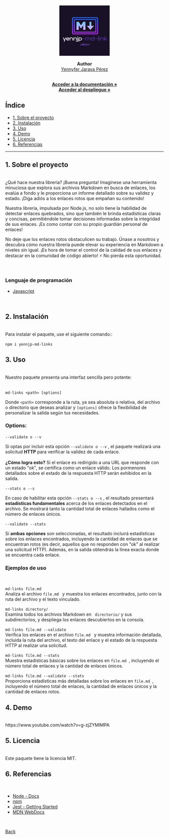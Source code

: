<div id="back"></div>
<br/>
<div align="center">

<img src="./logo/yennjp-md-link-Logo.png" alt="Logo yennjp-md-link" width="160px">

 <br/>

<b>Author</b>
<br/>
[Yennyfer Jarava Pérez](https://github.com/Yennyferjp) <br/>

<p align="center">
       </summary>
    <br/>
    <a href="https://github.com/Yennyferjp/DEV008-md-links" target="_blank"><strong>Acceder a la documentación »</strong></a>
    <br/>
     <a href="https://www.npmjs.com/package/yennjp-md-links" target="_blank"><strong>Acceder al despliegue »</strong></a>
    <br/>
  </p>
</div>


## Índice

* [1. Sobre el proyecto](#1-sobre-el-proyecto)
* [2. Instalación](#2-instalación)
* [3. Uso](#3-uso)
* [4. Demo](#4-demo)
* [5. Licencia](#5-licencia)
* [6. Referencias](#6-referencias)

***

## 1. Sobre el proyecto
 <br/>

<summary>¿Qué hace nuestra librería? ¡Buena pregunta! Imagínese una herramienta minuciosa que explora sus archivos Markdown en busca de enlaces, los evalúa a fondo y le proporciona un informe detallado sobre su validez y estado. ¡Diga adiós a los enlaces rotos que empañan su contenido!

Nuestra librería, impulsada por Node.js, no solo tiene la habilidad de detectar enlaces quebrados, sino que también le brinda estadísticas claras y concisas, permitiéndole tomar decisiones informadas sobre la integridad de sus enlaces. ¡Es como contar con su propio guardián personal de enlaces!

No deje que los enlaces rotos obstaculicen su trabajo. Únase a nosotros y descubra cómo nuestra librería puede elevar su experiencia en Markdown a niveles sin igual. ¡Es hora de tomar el control de la calidad de sus enlaces y destacar en la comunidad de código abierto! ⚡️ No pierda esta oportunidad.</summary>
 <br/>


### Lenguaje de programación

- [Javascript](https://www.javascript.com/)

 <br/>

## 2. Instalación
 <br/>

<summary>Para instalar el paquete, use el siguiente comando::</summary>

``` npm i yennjp-md-links ```
 <br/>

## 3. Uso
 <br/>

<summary>Nuestro paquete presenta una interfaz sencilla pero potente:</summary>
 <br/>

``` md-links <path> [options] ```

Donde ```<path>``` corresponde a la ruta, ya sea absoluta o relativa, del archivo o directorio que deseas analizar y ```[options]``` ofrece la flexibilidad de personalizar la salida según tus necesidades.
 <br/>

### Options:

```--validate o --v```
 <br/>
 
Si optas por incluir esta opción ```--validate o --v``` , el paquete realizará una solicitud <b>HTTP</b> para verificar la validez de cada enlace. 
<br><br>
<b>¿Cómo logra esto?</b> Si el enlace es redirigido a una URL que responde con un estado "ok", se certifica como un enlace válido. Los pormenores detallados sobre el estado de la respuesta HTTP serán exhibidos en la salida.

```--stats o --s```
 <br/>

En caso de habilitar esta opción ```--stats o --s``` , el resultado presentará <b>estadísticas fundamentales</b> acerca de los enlaces detectados en el archivo. Se mostrará tanto la cantidad total de enlaces hallados como el número de enlaces únicos.
<br/>

```--validate --stats```
 <br/>

Si <b>ambas opciones</b> son seleccionadas, el resultado incluirá estadísticas sobre los enlaces encontrados, incluyendo la cantidad de enlaces que se encuentran rotos (es decir, aquellos que no responden con "ok" al realizar una solicitud HTTP). Además, en la salida obtendrás la línea exacta donde se encuentra cada enlace.
 <br/>

 ### Ejemplos de uso
 <br/>
 
``` md-links file.md ```
 <br/>
Analiza el archivo ```file.md ``` y muestra los enlaces encontrados, junto con la ruta del archivo y el texto vinculado.
 <br/>
 
``` md-links directory/ ``` 
 <br/>
Examina todos los archivos Markdown en ``` directorio/```  y sus subdirectorios, y despliega los enlaces descubiertos en la consola.
 <br/>

``` md-links file.md --validate ``` 
 <br/>
Verifica los enlaces en el archivo ```file.md ``` y muestra información detallada, incluida la ruta del archivo, el texto del enlace y el estado de la respuesta HTTP al realizar una solicitud.
 <br/>
 
``` md-links file.md --stats ``` 
 <br/>
Muestra estadísticas básicas sobre los enlaces en ```file.md ```, incluyendo el número total de enlaces y la cantidad de enlaces únicos.
 <br/>
 
``` md-links file.md --validate --stats ``` 
 <br/>
Proporciona estadísticas más detalladas sobre los enlaces en ```file.md ```, incluyendo el número total de enlaces, la cantidad de enlaces únicos y la cantidad de enlaces rotos.
 <br/>

 ## 4. Demo
 <br/>
https://www.youtube.com/watch?v=g-zjZYMIMPA

## 5. Licencia
 <br/>
<summary>Este paquete tiene la licencia MIT.</summary>

## 6. Referencias
 <br/>

- [Node - Docs](https://nodejs.org/es/docs)
- [npm](https://www.npmjs.com/)
- [Jest - Getting Started](https://jestjs.io/docs/getting-started)
- [MDN WebDocs](https://developer.mozilla.org/en-US/)

 <br/>


<p align="left"><a href="#back">Back</a></p>
